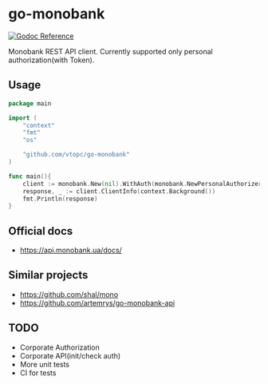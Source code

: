# go-monobank

[![Godoc Reference][godoc-img]][godoc]

Monobank REST API client.
Currently supported only personal authorization(with Token).

## Usage
```go
package main

import (
    "context"
    "fmt"
    "os"

    "github.com/vtopc/go-monobank"
)

func main(){
    client := monobank.New(nil).WithAuth(monobank.NewPersonalAuthorizer(os.Getenv("TOKEN")))
    response, _ := client.ClientInfo(context.Background())
    fmt.Println(response)
}
```

## Official docs
 - https://api.monobank.ua/docs/

## Similar projects
- https://github.com/shal/mono
- https://github.com/artemrys/go-monobank-api

## TODO
- Corporate Authorization
- Corporate API(init/check auth)
- More unit tests
- CI for tests

[godoc]: https://godoc.org/github.com/vtopc/go-monobank
[godoc-img]: https://godoc.org/github.com/vtopc/go-monobank?status.svg
